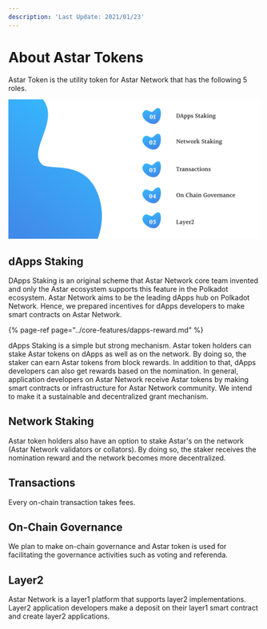 ```yaml
---
description: 'Last Update: 2021/01/23'
---
```


# About Astar Tokens

Astar Token is the utility token for Astar Network that has the following 5 roles. 

![](../../.gitbook/assets/screen-shot-2021-01-23-at-12.01.38.png)

## **dApps Staking**

DApps Staking is an original scheme that Astar Network core team invented and only the Astar ecosystem supports this feature in the Polkadot ecosystem. Astar Network aims to be the leading dApps hub on Polkadot Network. Hence, we prepared incentives for dApps developers to make smart contracts on Astar Network. 

{% page-ref page="../core-features/dapps-reward.md" %}

dApps Staking is a simple but strong mechanism. Astar token holders can stake Astar tokens on dApps as well as on the network. By doing so, the staker can earn Astar tokens from block rewards. In addition to that, dApps developers can also get rewards based on the nomination. In general, application developers on Astar Network receive Astar tokens by making smart contracts or infrastructure for Astar Network community. We intend to make it a  sustainable and decentralized grant mechanism. 

## Network Staking

Astar token holders also have an option to stake Astar's on the network \(Astar Network validators or collators\). By doing so, the staker receives the nomination reward and the network becomes more decentralized.

## Transactions

Every on-chain transaction takes fees.

##  On-Chain Governance

We plan to make on-chain governance and Astar token is used for facilitating the governance activities such as voting and referenda.

## Layer2

Astar Network is a layer1 platform that supports layer2 implementations. Layer2 application developers make a deposit on their layer1 smart contract and create layer2 applications. 


